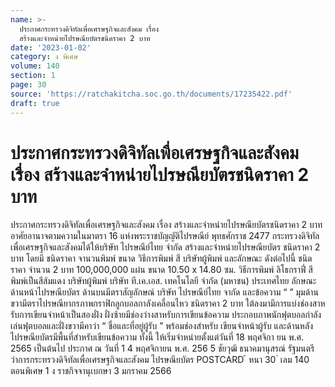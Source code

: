 ```yaml
---
name: >-
  ประกาศกระทรวงดิจิทัลเพื่อเศรษฐกิจและสังคม เรื่อง
  สร้างและจำหน่ายไปรษณียบัตรชนิดราคา 2 บาท
date: '2023-01-02'
category: ง พิเศษ
volume: 140
section: 1
page: 30
source: 'https://ratchakitcha.soc.go.th/documents/17235422.pdf'
draft: true
---
```


# ประกาศกระทรวงดิจิทัลเพื่อเศรษฐกิจและสังคม เรื่อง สร้างและจำหน่ายไปรษณียบัตรชนิดราคา 2 บาท

ประกาศกระทรวงดิจิทัลเพื่อเศรษฐกิจและสังคม เรื่อง สร้างและจำหน่ายไปรษณียบัตรชนิดราคา 2 บาท อาศัยอานาจตามความในมาตรา 16 แห่งพระราชบัญญัติไปรษณีย์ พุทธศักราช 2477 กระทรวงดิจิทัลเพื่อเศรษฐกิจและสังคมได้ให้บริษัท ไปรษณีย์ไทย จำกัด สร้างและจำหน่ายไปรษณียบัตร ชนิดราคา 2 บาท โดยมี ชนิดราคา จานวนพิมพ์ ขนาด วิธีการพิมพ์ สี บริษัทผู้พิมพ์ และลักษณะ ดังต่อไปนี้ ชนิดราคา จำนวน 2 บาท 100,000,000 แผ่น ขนาด 10.50 x 14.80 ซม. วิธีการพิมพ์ ลิโธกราฟี่ สี พิมพ์เป็นสีส้มแดง บริษัทผู้พิมพ์ บริษัท ที.เค.เอส. เทคโนโลยี จำกัด (มหาชน) ประเทศไทย ลักษณะ ด้านหน้าไปรษณียบัตร ด้านบนมีตราสัญลักษณ์ บริษัท ไปรษณีย์ไทย จากัด และข้อความ “ ” มุมด้านขวามีตราไปรษณียากรภาพกราฟิกลูกบอลกาลังเคลื่อนไหว ชนิดราคา 2 บาท ใต้ลงมามีการแบ่งช่องสาหรับการเขียนจ่าหน้าเป็นสองฝั่ง ฝั่งซ้ายมีช่องว่างสาหรับการเขียนข้อความ ประกอบภาพนักฟุตบอลกำลังเล่นฟุตบอลและฝั่งขวามีคาว่า “ ชื่อและที่อยู่ผู้รับ ” พร้อมช่องสำหรับ เขียนจ่าหน้าผู้รับ และด้านหลังไปรษณียบัตรมีพื้นที่สำหรับเขียนข้อความ ทั้งนี้ ให้เริ่มจำหน่ายตั้งแต่วันที่ 18 พฤศจิกา ยน พ.ศ. 2565 เป็นต้นไป ประกาศ ณ วันที่ 1 4 พฤศจิกายน พ.ศ. 256 5 ชัยวุฒิ ธนาคมานุสรณ์ รัฐมนตรีว่าการกระทรวงดิจิทัลเพื่อเศรษฐกิจและสังคม ไปรษณียบัตร POSTCARD ้ หนา 30 ่ เลม 140 ตอนพิเศษ 1 ง ราชกิจจานุเบกษา 3 มกราคม 2566
